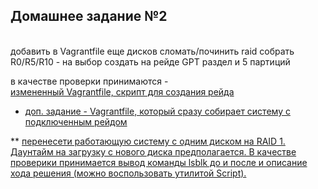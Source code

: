 <h2>Домашнее задание №2</h2><br>
добавить в Vagrantfile еще дисков
сломать/починить raid
собрать R0/R5/R10 - на выбор
создать на рейде GPT раздел и 5 партиций

в качестве проверки принимаются -<br> [измененный Vagrantfile, скрипт для создания рейда](vagrantfile_and_script)<br>

* [доп. задание - Vagrantfile, который сразу собирает систему с подключенным рейдом](dop_zadanie)<br>

** [перенесети работающую систему с одним диском на RAID 1. Даунтайм на загрузку с нового диска предполагается. В качестве проверики принимается вывод команды lsblk до и после и описание хода решения (можно воспользовать утилитой Script).](dop_zadanie2)
